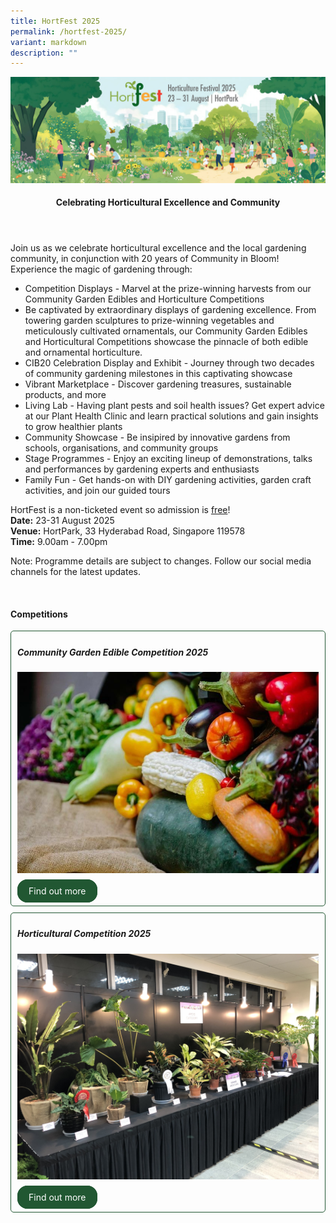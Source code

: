```yaml
---
title: HortFest 2025
permalink: /hortfest-2025/
variant: markdown
description: ""
---
```

<style>
	.wrapper {
		display: grid;
		grid-template-columns: repeat(auto-fit, minmax(280px, 1fr));
		grid-template-rows: auto-fit;
		column-gap: 10px;
		row-gap: 10px;
	}

	.box {
		border: solid 1px #215732 ;
		border-radius: 5px;
		padding: 5px 10px 15px 10px;
	}
		
		  .button-primary {
    background-color: #215732;
    border: 2px solid #215732;
    padding: 0.5rem 1rem;
  	border-radius: 1rem;
    color: white !important;
	  text-decoration: none !important;
  }
</style>
<img src="/images/HortFest%20images/HortFest_eBanner_2025_03_09_Opt_01.jpg">
<br>
<header>
<h4>Celebrating Horticultural Excellence and Community</h4>
</header>

<section>
<p>Join us as we celebrate horticultural excellence and the local gardening community, in conjunction with 20 years of Community in Bloom! Experience the magic  of gardening through: </p>
<p></p><ul>
	<li>Competition Displays - Marvel at the prize-winning harvests from our Community Garden Edibles and Horticulture Competitions</li>
	<li>Be captivated by extraordinary displays of gardening excellence. From towering garden sculptures to prize-winning vegetables and meticulously cultivated ornamentals, our Community Garden Edibles and Horticultural Competitions showcase the pinnacle of both edible and ornamental horticulture.</li>
		<li>CIB20 Celebration Display and Exhibit - Journey through two decades of community gardening milestones in this captivating showcase</li>
		<li>Vibrant Marketplace - Discover gardening treasures, sustainable products, and more</li>
		<li>Living Lab - Having plant pests and soil health issues? Get expert advice at our Plant Health Clinic and learn practical solutions and gain insights to grow healthier plants</li>
		<li>Community Showcase - Be insipired by innovative gardens from schools, organisations, and community groups</li>
		<li>Stage Programmes - Enjoy an exciting lineup of demonstrations, talks and performances by gardening experts and enthusiasts</li>
		<li>Family Fun - Get hands-on with DIY gardening activities, garden craft activities, and join our guided tours</li>
</ul><p></p>
	
<p>HortFest is a non-ticketed event so admission is <u>free</u>!<br> 
	<b>Date:</b> 23-31 August 2025<br>
	<b>Venue:</b> HortPark, 33 Hyderabad Road, Singapore 119578<br> 
	<b>Time:</b> 9.00am - 7.00pm</p>
	
<p>Note: Programme details are subject to changes. Follow our social media channels for the latest updates.</p> 
</section> 
<br>
<section>
	<h4>Competitions</h4>
	<div class="wrapper">
	<div class="box">
			<h5>Community Garden Edible Competition 2025</h5>
			<img style="width:auto; display:inline" src="/images/HortFest%20images/CGEC_2025_Card.jpg">
			<br><br>
				<a class="button-primary" href="https://gardening.gov.sg/community-garden-edibles-competition-2025/">Find out more</a><br>
</div>
		<div class="box">
			<h5>Horticultural Competition 2025</h5>
			<img style="width:auto; display:inline" src="/images/HortFest%20images/Hort_Competition_Card.jpg">
			<br><br>
				<a class="button-primary" href="https://gardening.gov.sg/horticultural-competition-2025/">Find out more</a>
</div>
	</div>
</section>
